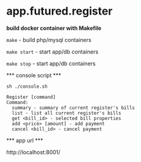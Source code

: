 # app.futured.register

**build docker container with Makefile**


`make` - build php/mysql containers

`make start` - start app/db containers

`make stop` - start app/db containers

*** console script ***

`sh ./console.sh` 

```
Register [command]
Command:
  summary - summary of current register's bills
  list - list all current register's bills
  get <bill_id> - selected bill properties
  add <price> [amount] - add payment
  cancel <bill_id> - cancel payment
```

*** app url ***

http://localhost:8001/
